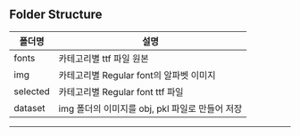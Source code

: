 ## Folder Structure


|폴더명|설명|
|--|--|
|fonts|카테고리별 ttf 파일 원본|
|img|카테고리별 Regular font의 알파벳 이미지|
|selected|카테고리별 Regular font ttf 파일|
|dataset|img 폴더의 이미지를 obj, pkl 파일로 만들어 저장|

---
